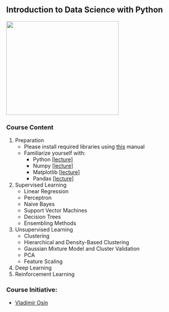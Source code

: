 ## Introduction to Data Science with Python 

<img src="https://media.licdn.com/dms/image/C5612AQEfw2TRbG7h9g/article-inline_image-shrink_1000_1488/0?e=1542240000&v=beta&t=IUcPtcuV4mBjK6B4096K_xI0HOVxlpLc88jDaghHNiA" width="300" height="250"/>

### Course Content
1. Preparation
   - Please install required libraries using [this](Resources/installation.md) manual
   - Familiarize yourself with:
      - Python     [[lecture]](Notebooks/intro_to_python.ipynb) 
      - Numpy      [[lecture]](Notebooks/intro_to_numpy.ipynb)  
      - Matplotlib [[lecture]](Notebooks/intro_to_matplotlib.ipynb) 
      - Pandas     [[lecture]](Notebooks/intro_to_pandas.ipynb)
2. Supervised Learning 
   - Linear Regression
   - Perceptron
   - Naive Bayes
   - Support Vector Machines
   - Decision Trees
   - Ensembling Methods
3. Unsupervised Learning 
   - Clustering
   - Hierarchical and Density-Based Clustering 
   - Gaussian Mixture Model and Cluster Validation 
   - PCA
   - Feature Scaling 
4. Deep Learning
5. Reinforcement Learning
   
### Course Initiative: 

* [Vladimir Osin](https://www.linkedin.com/in/vosin/) 



